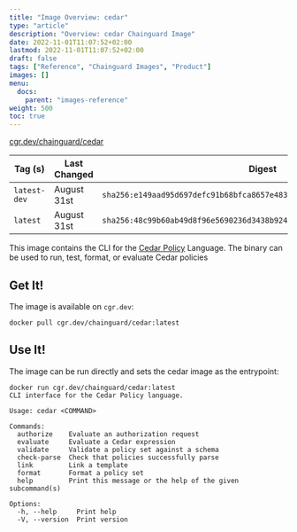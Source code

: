 ```yaml
---
title: "Image Overview: cedar"
type: "article"
description: "Overview: cedar Chainguard Image"
date: 2022-11-01T11:07:52+02:00
lastmod: 2022-11-01T11:07:52+02:00
draft: false
tags: ["Reference", "Chainguard Images", "Product"]
images: []
menu:
  docs:
    parent: "images-reference"
weight: 500
toc: true
---
```


[cgr.dev/chainguard/cedar](https://github.com/chainguard-images/images/tree/main/images/cedar)

| Tag (s)       | Last Changed | Digest                                                                    |
|---------------|--------------|---------------------------------------------------------------------------|
|  `latest-dev` | August 31st  | `sha256:e149aad95d697defc91b68bfca8657e483d45d07830a3e29db374c136d9d79dc` |
|  `latest`     | August 31st  | `sha256:48c99b60ab49d8f96e5690236d3438b9247111f9af953ac594f631d73f4d1b73` |



This image contains the CLI for the [Cedar Policy](https://www.cedarpolicy.com/en) Language.
The binary can be used to run, test, format, or evaluate Cedar policies

## Get It!

The image is available on `cgr.dev`:

```
docker pull cgr.dev/chainguard/cedar:latest
```

## Use It!

The image can be run directly and sets the cedar image as the entrypoint:

```
docker run cgr.dev/chainguard/cedar:latest
CLI interface for the Cedar Policy language.

Usage: cedar <COMMAND>

Commands:
  authorize    Evaluate an authorization request
  evaluate     Evaluate a Cedar expression
  validate     Validate a policy set against a schema
  check-parse  Check that policies successfully parse
  link         Link a template
  format       Format a policy set
  help         Print this message or the help of the given subcommand(s)

Options:
  -h, --help     Print help
  -V, --version  Print version
  ```

```

